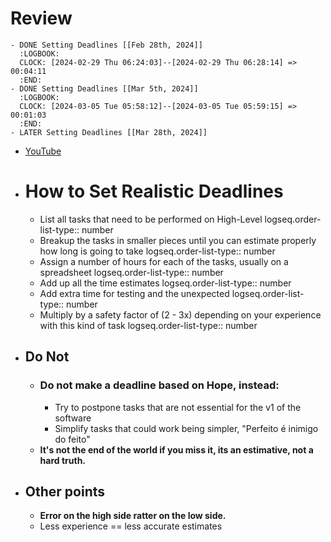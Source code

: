 # Review
	- DONE Setting Deadlines [[Feb 28th, 2024]]
	  :LOGBOOK:
	  CLOCK: [2024-02-29 Thu 06:24:03]--[2024-02-29 Thu 06:28:14] =>  00:04:11
	  :END:
	- DONE Setting Deadlines [[Mar 5th, 2024]]
	  :LOGBOOK:
	  CLOCK: [2024-03-05 Tue 05:58:12]--[2024-03-05 Tue 05:59:15] =>  00:01:03
	  :END:
	- LATER Setting Deadlines [[Mar 28th, 2024]]
- [YouTube](https://www.youtube.com/watch?v=gHW8J1VjMPY)
- # How to Set Realistic Deadlines
	- List all tasks that need to be performed on High-Level
	  logseq.order-list-type:: number
	- Breakup the tasks in smaller pieces until you can estimate properly how long is going to take
	  logseq.order-list-type:: number
	- Assign a number of hours for each of the tasks, usually on a spreadsheet
	  logseq.order-list-type:: number
	- Add up all the time estimates
	  logseq.order-list-type:: number
	- Add extra time for testing and the unexpected
	  logseq.order-list-type:: number
	- Multiply by a safety factor of (2 - 3x) depending on your experience with this kind of task
	  logseq.order-list-type:: number
- ## Do Not
	- ### Do not make a deadline based on **Hope**, instead:
		- Try to postpone tasks that are not essential for the v1 of the software
		- Simplify tasks that could work being simpler, "Perfeito é inimigo do feito"
	- **It's not the end of the world if you miss it, its an estimative, not a hard truth.**
- ## Other points
	- **Error on the high side ratter on the low side.**
	- Less experience == less accurate estimates